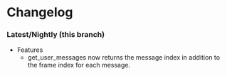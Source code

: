# Changelog

### Latest/Nightly (this branch)
- Features
    - get_user_messages now returns the message index in addition to the frame index for each message.
